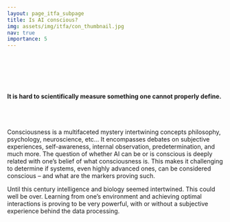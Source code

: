```yaml
---
layout: page_itfa_subpage
title: Is AI conscious?
img: assets/img/itfa/con_thumbnail.jpg
nav: true
importance: 5
---
```

<br>
<br>
<br>
<br>

#### It is hard to scientifically measure something one cannot properly define. 

<br>
<br>

Consciousness is a multifaceted mystery intertwining concepts philosophy, psychology, neuroscience, etc... It encompasses debates on subjective experiences, self-awareness, internal observation, predetermination, and much more. 
The question of whether AI can be or is conscious is deeply related with one’s belief of what consciousness is. This makes it challenging to determine if systems, even highly advanced ones, can be considered conscious – and what are the markers proving such.

Until this century intelligence and biology seemed intertwined. This could well be over.
Learning from one’s environment and achieving optimal interactions is proving to be very powerful, with or without a subjective experience behind the data processing.

<br>
<br>
